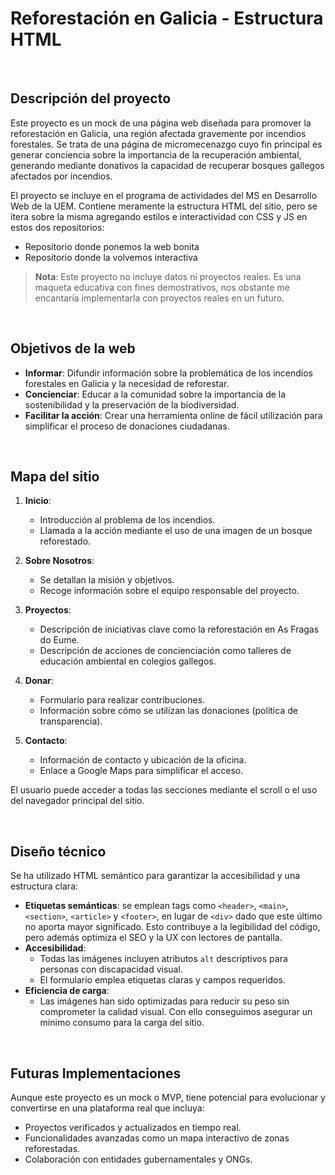 # Reforestación en Galicia - Estructura HTML

&nbsp;

## Descripción del proyecto

Este proyecto es un mock de una página web diseñada para promover la reforestación en Galicia, una región afectada gravemente por incendios forestales. Se trata de una página de micromecenazgo cuyo fin principal es generar conciencia sobre la importancia de la recuperación ambiental, generando mediante donativos la capacidad de recuperar bosques gallegos afectados por incendios.

El proyecto se incluye en el programa de actividades del MS en Desarrollo Web de la UEM. Contiene meramente la estructura HTML del sitio, pero se itera sobre la misma agregando estilos e interactividad con CSS y JS en estos dos repositorios:

- Repositorio donde ponemos la web bonita
- Repositorio donde la volvemos interactiva

> **Nota**: Este proyecto no incluye datos ni proyectos reales. Es una maqueta educativa con fines demostrativos, nos obstante me encantaría implementarla con proyectos reales en un futuro.

&nbsp;

## Objetivos de la web

- **Informar**: Difundir información sobre la problemática de los incendios forestales en Galicia y la necesidad de reforestar.
- **Concienciar**: Educar a la comunidad sobre la importancia de la sostenibilidad y la preservación de la biodiversidad.
- **Facilitar la acción**: Crear una herramienta online de fácil utilización para simplificar el proceso de donaciones ciudadanas.

&nbsp;

## Mapa del sitio

1. **Inicio**:
   - Introducción al problema de los incendios.
   - Llamada a la acción mediante el uso de una imagen de un bosque reforestado.

2. **Sobre Nosotros**:
   - Se detallan la misión y objetivos.
   - Recoge información sobre el equipo responsable del proyecto.

3. **Proyectos**:
   - Descripción de iniciativas clave como la reforestación en As Fragas do Eume.
   - Descripción de acciones de concienciación como talleres de educación ambiental en colegios gallegos.

4. **Donar**:
   - Formulario para realizar contribuciones.
   - Información sobre cómo se utilizan las donaciones (política de transparencia).

5. **Contacto**:
   - Información de contacto y ubicación de la oficina.
   - Enlace a Google Maps para simplificar el acceso.

El usuario puede acceder a todas las secciones mediante el scroll o el uso del navegador principal del sitio.

&nbsp;

## Diseño técnico

Se ha utilizado HTML semántico para garantizar la accesibilidad y una estructura clara:

- **Etiquetas semánticas**: se emplean tags como `<header>`, `<main>`, `<section>`, `<article>` y `<footer>`, en lugar de `<div>` dado que este último no aporta mayor significado. Esto contribuye a la legibilidad del código, pero además optimiza el SEO y la UX con lectores de pantalla.
- **Accesibilidad**:
  - Todas las imágenes incluyen atributos `alt` descriptivos para personas con discapacidad visual.
  - El formulario emplea etiquetas claras y campos requeridos.
- **Eficiencia de carga**:
  - Las imágenes han sido optimizadas para reducir su peso sin comprometer la calidad visual. Con ello conseguimos asegurar un mínimo consumo para la carga del sitio.

&nbsp;

## Futuras Implementaciones

Aunque este proyecto es un mock o MVP, tiene potencial para evolucionar y convertirse en una plataforma real que incluya:

- Proyectos verificados y actualizados en tiempo real.
- Funcionalidades avanzadas como un mapa interactivo de zonas reforestadas.
- Colaboración con entidades gubernamentales y ONGs.
